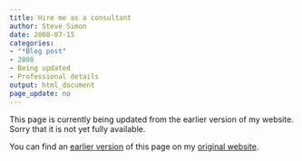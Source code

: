 ```yaml
---
title: Hire me as a consultant
author: Steve Simon
date: 2008-07-15
categories:
- "*Blog post"
- 2008
- Being updated
- Professional details
output: html_document
page_update: no
---
```


This page is currently being updated from the earlier version of my website. Sorry that it is not yet fully available.

<!---More--->

You can find an [earlier version][sim1] of this page on my [original website][sim2].

[sim1]: http://www.pmean.com/08/consult.html
[sim2]: http://www.pmean.com/original_site.html
